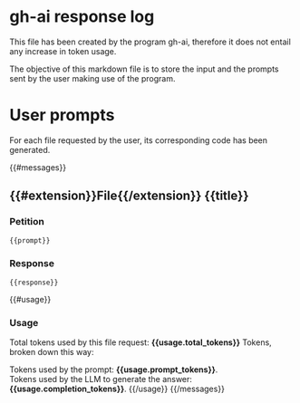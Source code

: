 # gh-ai response log 

This file has been created by the program gh-ai, therefore it does not entail any increase in token usage.  

The objective of this markdown file is to store the input and the prompts sent by the user making use of the program. 

# User prompts 

For each file requested by the user, its corresponding code has been generated. 

{{#messages}}
## {{#extension}}File{{/extension}} {{title}}

### Petition

```md
{{prompt}}
```

### Response

```{{config.scriptLanguage}}
{{response}}
```
{{#usage}}
### Usage

Total tokens used by this file request: **{{usage.total_tokens}}** Tokens, broken down this way:

Tokens used by the prompt: **{{usage.prompt_tokens}}**.  
Tokens used by the LLM to generate the answer: **{{usage.completion_tokens}}**.
{{/usage}}
{{/messages}}